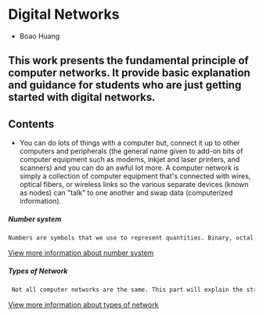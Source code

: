 # **Digital Networks**
  - Boao Huang

**This work presents the fundamental principle of computer networks.** 
**It provide basic explanation and guidance for students who are just getting started with digital networks.**
---

## Contents

 - You can do lots of things with a computer but, connect it up to other computers and peripherals (the general name given to add-on bits of computer equipment such as modems, inkjet and laser printers, and scanners) and you can do an awful lot more. A computer network is simply a collection of computer equipment that's connected with wires, optical fibers, or wireless links so the various separate devices (known as nodes) can "talk" to one another and swap data (computerized information).
 
 ##### *Number system*
 ```sh
 Numbers are symbols that we use to represent quantities. Binary, octal, decimal and hexadecimal are four number systems used frequently in computing and networking. A numeral system (or system of numeration) is a writing system for expressing numbers; that is, a mathematical notation for representing numbers of a given set, using digits or other symbols in a consistent manner. The same sequence of symbols may represent different numbers in different numeral systems. 
```
[View more information about number system](NumberSystem.md)

 ##### *Types of Network*                                                                           
```sh
 Not all computer networks are the same. This part will explain the structures and functions of some computer networks. Different types of private networks are distinguished based on their sizes (in terms of the number of machines), their data transfer speeds, and their reach. 
```
[View more information about types of network](TypesOfNetwork.md)
